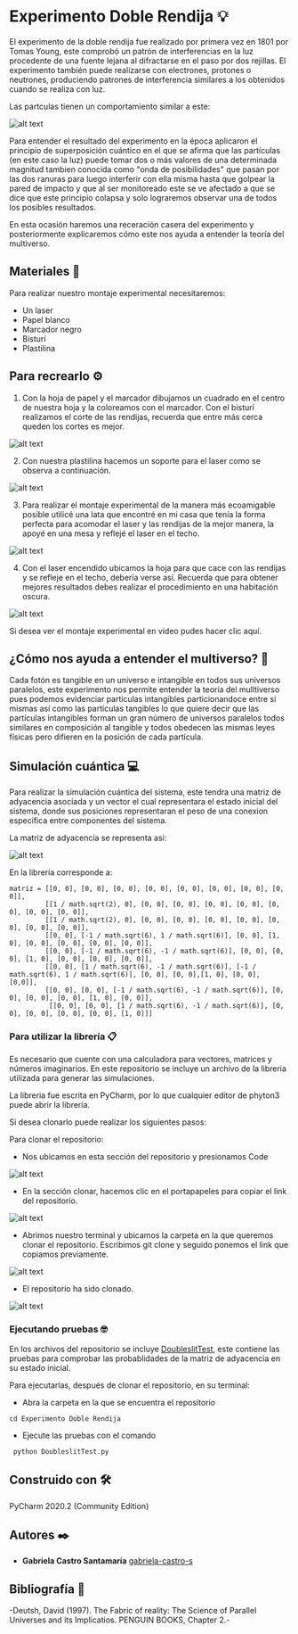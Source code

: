 # Experimento Doble Rendija 💡

El experimento de la doble rendija fue realizado por primera vez en 1801 por Tomas Young, este comprobó un patrón de interferencias en la luz procedente de una
fuente lejana al difractarse en el paso por dos rejillas. El experimento también puede realizarse con electrones, protones o neutrones, produciendo patrones de
interferencia similares a los obtenidos cuando se realiza con luz.

Las partculas tienen un comportamiento similar a este:

![alt text](https://github.com/gabriela-castro-s/img/blob/master/doubleslitexplain.png?raw=true)

Para entender el resultado del experimento en la época aplicaron el principio de superposición cuántico en el que se afirma que las partículas (en este caso la luz) 
puede tomar dos o más valores de una determinada magnitud tambien conocida como "onda de posibilidades" que pasan por las dos ranuras para luego interferir con ella 
misma hasta que golpear la pared de impacto y que al ser monitoreado este se ve afectado a que se dice que este principio colapsa y solo lograremos observar una de
todos los posibles resultados.

En esta ocasión haremos una receración casera del experimento y posteriormente explicaremos cómo este nos ayuda a entender la teoría del multiverso.

## Materiales 🧰

Para realizar nuestro montaje experimental necesitaremos:

- Un laser
- Papel blanco
- Marcador negro
- Bisturí
- Plastilina

## Para recrearlo ⚙️

1. Con la hoja de papel y el marcador dibujamos un cuadrado en el centro de nuestra hoja y la coloreamos con el marcador. Con el bisturí realizamos el corte de las
rendijas, recuerda que entre más cerca queden los cortes es mejor.

![alt text](https://github.com/gabriela-castro-s/img/blob/master/doubleslit3.jpeg?raw=true)

2. Con nuestra plastilina hacemos un soporte para el laser como se observa a continuación.

![alt text](https://github.com/gabriela-castro-s/img/blob/master/doubleslit4.jpeg?raw=true)

3. Para realizar el montaje experimental de la manera más ecoamigable posible utilicé una lata que encontré en mi casa que tenía la forma perfecta para acomodar el
laser y las rendijas de la mejor manera, la apoyé en una mesa y reflejé el laser en el techo.

![alt text](https://github.com/gabriela-castro-s/img/blob/master/doubleslit1.jpeg?raw=true)

4. Con el laser encendido ubicamos la hoja para que cace con las rendijas y se refleje en el techo, debería verse así. Recuerda que para obtener mejores resultados
debes realizar el procedimiento en una habitación oscura.

![alt text](https://github.com/gabriela-castro-s/img/blob/master/doubleslit2.jpeg?raw=true)

Si desea ver el montaje experimental en video pudes hacer clic aquí.

## ¿Cómo nos ayuda a entender el multiverso? 🔬

Cada fotón es tangible en un universo e intangible en todos sus universos paralelos, este experimento nos permite entender la teoría del mulltiverso pues podemos
evidenciar partículas intangibles particionandoce entre si mismas así como las partículas tangibles lo que quiere decir que las partículas intangibles forman un
gran número de universos paralelos todos similares en composición al tangible y todos obedecen las mismas leyes físicas pero difieren en la posición de cada
partícula.

## Simulación cuántica 💻

Para realizar la simulación cuántica del sistema, este tendra una matriz de adyacencia asociada y un vector el cual representara el estado inicial del sistema,
donde sus posiciones representaran el peso de una conexion especifica entre componentes del sistema.

La matriz de adyacencía se representa así:

![alt text](https://github.com/gabriela-castro-s/img/blob/master/matrizadyacencia.jpeg?raw=true)

En la librería corresponde a:

```
matriz = [[0, 0], [0, 0], [0, 0], [0, 0], [0, 0], [0, 0], [0, 0], [0, 0]],
         [[1 / math.sqrt(2), 0], [0, 0], [0, 0], [0, 0], [0, 0], [0, 0], [0, 0], [0, 0]],
         [[1 / math.sqrt(2), 0], [0, 0], [0, 0], [0, 0], [0, 0], [0, 0], [0, 0], [0, 0]],
         [[0, 0], [-1 / math.sqrt(6), 1 / math.sqrt(6)], [0, 0], [1, 0], [0, 0], [0, 0], [0, 0], [0, 0]],
         [[0, 0], [-1 / math.sqrt(6), -1 / math.sqrt(6)], [0, 0], [0, 0], [1, 0], [0, 0], [0, 0], [0, 0]],
         [[0, 0], [1 / math.sqrt(6), -1 / math.sqrt(6)], [-1 / math.sqrt(6), 1 / math.sqrt(6)], [0, 0], [0, 0],[1, 0], [0, 0], [0,0]],
         [[0, 0], [0, 0], [-1 / math.sqrt(6), -1 / math.sqrt(6)], [0, 0], [0, 0], [0, 0], [1, 0], [0, 0]],
          [[0, 0], [0, 0], [1 / math.sqrt(6), -1 / math.sqrt(6)], [0, 0], [0, 0], [0, 0], [0, 0], [1, 0]]]
```

### Para utilizar la librería 📋

Es necesario que cuente con una calculadora para vectores, matrices y números imaginarios. En este repositorio se incluye un archivo de la libreria utilizada para
generar las simulaciones.

La libreria fue escrita en PyCharm, por lo que cualquier editor de phyton3 puede abrir la librería.

Si desea clonarlo puede realizar los siguientes pasos:

Para clonar el repositorio:

- Nos ubicamos en esta sección del repositorio y presionamos Code

![alt text](https://github.com/gabriela-castro-s/img/blob/master/cnyt1.png?raw=true)

- En la sección clonar, hacemos clic en el portapapeles para copiar el link del repositorio.

![alt text](https://github.com/gabriela-castro-s/img/blob/master/cnyt2.png?raw=true)

- Abrimos nuestro terminal y ubicamos la carpeta en la que queremos clonar el repositorio. 
Escribimos git clone y seguido ponemos el link que copiamos previamente. 

![alt text](https://github.com/gabriela-castro-s/img/blob/master/cnyt3.png?raw=true)

- El repositorio ha sido clonado.

![alt text](https://github.com/gabriela-castro-s/img/blob/master/cnyt4.png?raw=true)

### Ejecutando pruebas 🤓

En los archivos del repositorio se incluye [DoubleslitTest](https://github.com/gabriela-castro-s/Experimento-Doble-rendija/blob/master/DoubleslitTest.py), 
este contiene las pruebas para comprobar las probablidades de la matriz de adyacencia en su estado inicial.

Para ejecutarlas, después de clonar el repositorio, en su terminal:

- Abra la carpeta en la que se encuentra el repositorio
```
cd Experimento Doble Rendija

```
- Ejecute las pruebas con el comando

```
 python DoubleslitTest.py
```
## Construido con 🛠️

PyCharm 2020.2 (Community Edition)

## Autores ✒️

* **Gabriela Castro Santamaría** [gabriela-castro-s](https://github.com/gabriela-castro-s) 

## Bibliografía 📖

-Deutsh, David (1997). The Fabric of reality: The Science of Parallel Universes and its Implicatios. PENGUIN BOOKS, Chapter 2.-
